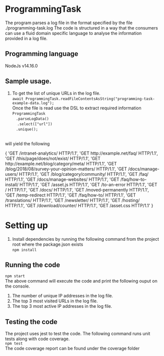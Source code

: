 # ProgrammingTask
The program parses a log file in the format specified by the file ./programming-task.log
The code is structured in a way that the consumers can use a fluid domain specific language
to analyse the information provided in a log file.

## Programming language
 NodeJs v14.16.0

## Sample usage.
1. To get the list of unique URLs in the log file.<br>
    `await ProgrammingTask.readFileContentsAsString("programming-task-example-data.log");`<br>
   Once the file is read use the DSL to extract required information<br>
                `ProgrammingTask`<br>
                &nbsp;&nbsp;&nbsp;`.parseLogData()`      
                &nbsp;&nbsp;&nbsp; `.select(["url"])`<br>
                &nbsp;&nbsp;&nbsp;`.unique();`
  <br>
   will yield the following
   <p>{
  'GET /intranet-analytics/ HTTP/1.1',
  'GET http://example.net/faq/ HTTP/1.1',
  'GET /this/page/does/not/exist/ HTTP/1.1',
  'GET http://example.net/blog/category/meta/ HTTP/1.1',
  'GET /blog/2018/08/survey-your-opinion-matters/ HTTP/1.1',
  'GET /docs/manage-users/ HTTP/1.1',
  'GET /blog/category/community/ HTTP/1.1',
  'GET /faq/ HTTP/1.1',
  'GET /docs/manage-websites/ HTTP/1.1',
  'GET /faq/how-to-install/ HTTP/1.1',
  'GET /asset.js HTTP/1.1',
  'GET /to-an-error HTTP/1.1',
  'GET / HTTP/1.1',
  'GET /docs/ HTTP/1.1',
  'GET /moved-permanently HTTP/1.1',
  'GET /temp-redirect HTTP/1.1',
  'GET /faq/how-to/ HTTP/1.1',
  'GET /translations/ HTTP/1.1',
  'GET /newsletter/ HTTP/1.1',
  'GET /hosting/ HTTP/1.1',
  'GET /download/counter/ HTTP/1.1',
  'GET /asset.css HTTP/1.1'
}</p>

# Setting up
1. Install dependencies by running the following command from the project root where the package.json exists <br>
    `npm install`
## Running the code
`npm start`<br>
The above command will execute the code and print the following ouput on the console.
1. The number of unique IP addresses in the log file. 
2. The top 3 most visited URLs in the log file.
3. The top 3 most active IP addresses in the log file.

## Testing the code
The project uses jest to test the code. The following command runs unit tests along with code coverage.<br>
`npm test`<br>
The code coverage report can be found under the coverage folder
